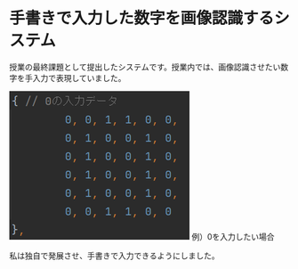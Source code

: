 # 手書きで入力した数字を画像認識するシステム

授業の最終課題として提出したシステムです。授業内では、画像認識させたい数字を手入力で表現していました。


![0を入力したい場合](入力例.png)
例）0を入力したい場合

私は独自で発展させ、手書きで入力できるようにしました。
